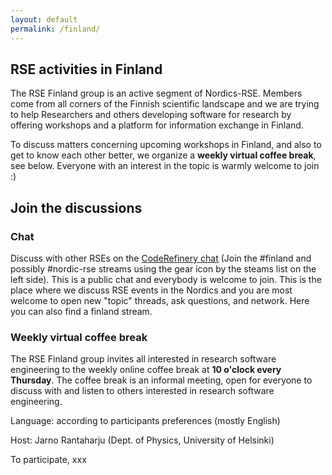 ```yaml
---
layout: default
permalink: /finland/
---
```


## RSE activities in Finland

The RSE Finland group is an active segment of Nordics-RSE.  Members come from
all corners of the Finnish scientific landscape and we are trying to help
Researchers and others developing software for research by offering workshops
and a platform for information exchange in Finland.

To discuss matters concerning upcoming workshops in Finland, and also to get to
know each other better, we organize a **weekly virtual coffee break**, see
below. Everyone with an interest in the topic is warmly welcome to join :)

## Join the discussions

### Chat

Discuss with other RSEs on the [CodeRefinery
chat](https://coderefinery.zulipchat.com) (Join the #finland and possibly
#nordic-rse streams using the gear icon by the steams list on the left side).
This is a public chat and everybody is welcome to join. This is the place where
we discuss RSE events in the Nordics and you are most welcome to open new
"topic" threads, ask questions, and network. Here you can also find a finland
stream.

### Weekly virtual coffee break

The RSE Finland group invites all interested in research software engineering
to the weekly online coffee break at **10 o'clock every Thursday**.  The coffee
break is an informal meeting, open for everyone to discuss with and listen to
others interested in research software engineering.

Language: according to participants preferences (mostly English)

Host: Jarno Rantaharju (Dept. of Physics, University of Helsinki)

To participate, xxx
